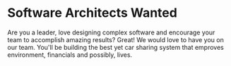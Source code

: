 # Software Architects Wanted #

Are you a leader, love designing complex software and encourage your team to accomplish amazing results? Great! We would love to have you on our team. You'll be building the best yet car sharing system that emproves environment, financials and possibly, lives.